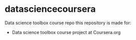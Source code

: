 # datasciencecoursera
Data science toolbox course repo
this repository is made for:
* Data science toolbox course project at Coursera.org 
